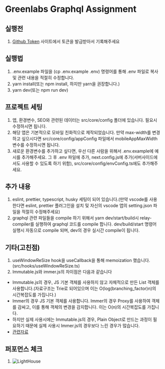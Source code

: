 # Greenlabs Graphql Assignment

## 실행전

1. [Github Token](https://docs.github.com/en/authentication/keeping-your-account-and-data-secure/creating-a-personal-access-token) 사이트에서 토큰을 발급받아서 기록해주세요

## 실행법

1. .env.example 파일을 (cp .env.example .env) 명령어를 통해 .env 파일로 복사 및 관련 내용을 적절히 수정합니다.
2. yarn install(또는 npm install, 하지만 yarn을 권장합니다.)
3. yarn dev(또는 npm run dev)

## 프로젝트 세팅

1. 앱, 환경변수, SEO와 관련된 데이터는 src/core/config 폴더에 있습니다. 필요시 수정하시면 됩니다.
2. 해당 앱은 기본적으로 모바일 친화적으로 제작되었습니다. 만약 max-width를 변경하고 싶으시다면 src/core/config/appConfig 파일에서 mobileAppMaxWidth 변수를 수정하시면 됩니다.
3. 새로운 환경변수를 추가하고 싶다면, 우선 다른 사람을 위해서 .env.example에 예시를 추가해주세요. 그 후 .env 파일에 추가, next.config.js에 추가(서버사이드에서도 사용할 수 있도록 하기 위함), src/core/config/envConfig.ts에도 추가해주세요.

## 추가 내용

1. eslint, prettier, typescript, husky 세팅이 되어 있습니다.(만약 vscode를 사용한다면 eslint, prettier 플러그인을 설치 및 자신의 vscode 앱의 setting.json 파일을 적절히 수정해주세요)
2. graphql 관련 파일들을 compile 하기 위해서 yarn dev/start/build시 relay-compiler를 실행하여 graphql 코드를 compile 합니다. dev/build/start 명령어 실행시 자동으로 compile 되며, dev의 경우 실시간 compile이 됩니다.

## 기타(고친점)

1. useWindowReSize hook을 useCallback을 통해 memoization 했습니다.(src/hooks/useWindowReSize.ts)
2. Immutable.js와 immer.js의 차이점은 다음과 같습니다
* Immutable.js의 경우, JS 기본 객체를 사용하지 않고 자체적으로 만든 List 객체를 사용합니다.(자료구조는 Trie로 되어있으며 이는 O(log(branching_factor)n)의 시간복잡도를 가집니다.)
* Immer의 경우 JS 기본 객체를 사용합니다. Immer의 경우 Proxy를 사용하여 객체를 감싸고, 이를 통해 객체의 변경을 감지합니다. 이는 O(n)의 시간복잡도를 가집니다.
* 하지만 실제 사용시에는 Immutable.js의 경우, Plain Object로 만드는 과정이 필요하기 때문에 실제 사용시 Immer.js의 경우보다 느린 경우가 많습니다.
* [관련자료](https://immerjs.github.io/immer/performance/)

## 퍼포먼스 체크

1. ![LightHouse](https://d.pr/i/odcVdT.png)